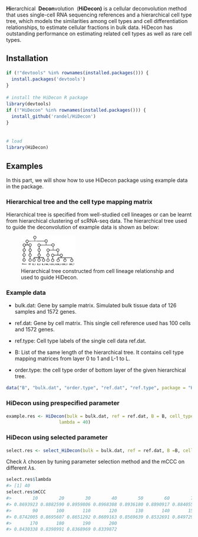 
**Hi**erarchical  **Decon**volution  (**HiDecon)**
is a cellular deconvolution method that uses single-cell RNA sequencing
references and a hierarchical cell type tree, which models the
similarities among cell types and cell differentiation relationships, to
estimate cellular fractions in bulk data. HiDecon has outstanding
performance on estimating related cell types as well as rare cell types.

## Installation

``` r
if (!"devtools" %in% rownames(installed.packages())) {
  install.packages('devtools')
}

# install the HiDecon R package
library(devtools)
if (!"HiDecon" %in% rownames(installed.packages())) {
  install_github('randel/HiDecon')
}


# load
library(HiDecon)
```

## Examples

In this part, we will show how to use HiDecon package using example data
in the package.

### Hierarchical tree and the cell type mapping matrix

Hierarchical tree is specified from well-studied cell lineages or can be
learnt from hierarchical clustering of scRNA-seq data. The hierarchical
tree used to guide the deconvolution of example data is shown as below:

<figure>
<img src="tree.png" style="width:35.0%" alt="Hierarchical tree constructed from cell lineage relationship and used to guide HiDecon." /><figcaption aria-hidden="true">Hierarchical tree constructed from cell lineage relationship and used to guide HiDecon.</figcaption>
</figure>

### Example data

-   bulk.dat: Gene by sample matrix. Simulated bulk tissue data of 126
    samples and 1572 genes.

-   ref.dat: Gene by cell matrix. This single cell reference used has
    100 cells and 1572 genes.

-   ref.type: Cell type labels of the single cell data ref.dat.

-   B: List of the same length of the hierarchical tree. It contains
    cell type mapping matrices from layer 0 to 1 and L-1 to L.

-   order.type: the cell type order of bottom layer of the given
    hierarchical tree.

``` r
data("B", "bulk.dat", "order.type", "ref.dat", "ref.type", package = "HiDecon")
```

### HiDecon using prespecified parameter

``` r
example.res <- HiDecon(bulk = bulk.dat, ref = ref.dat, B = B, cell_type = ref.type, type_order = order.type,
                    lambda = 40)
```

### HiDecon using selected parameter

``` r
select.res <- select_HiDecon(bulk = bulk.dat, ref = ref.dat, B =B, cell_type = ref.type, type_order = order.type)
```

Check *λ* chosen by tuning parameter selection method and the mCCC on
different *λ*s.

``` r
select.res$lambda
#> [1] 40
select.res$mCCC
#>        10        20        30        40        50        60        70        80 
#> 0.8693923 0.8882590 0.8959806 0.8968308 0.8936180 0.8890917 0.8840554 0.8790285 
#>        90       100       110       120       130       140       150       160 
#> 0.8742005 0.8695607 0.8651292 0.8609163 0.8569639 0.8532691 0.8497291 0.8462979 
#>       170       180       190       200 
#> 0.8430338 0.8398991 0.8368969 0.8339872
```

